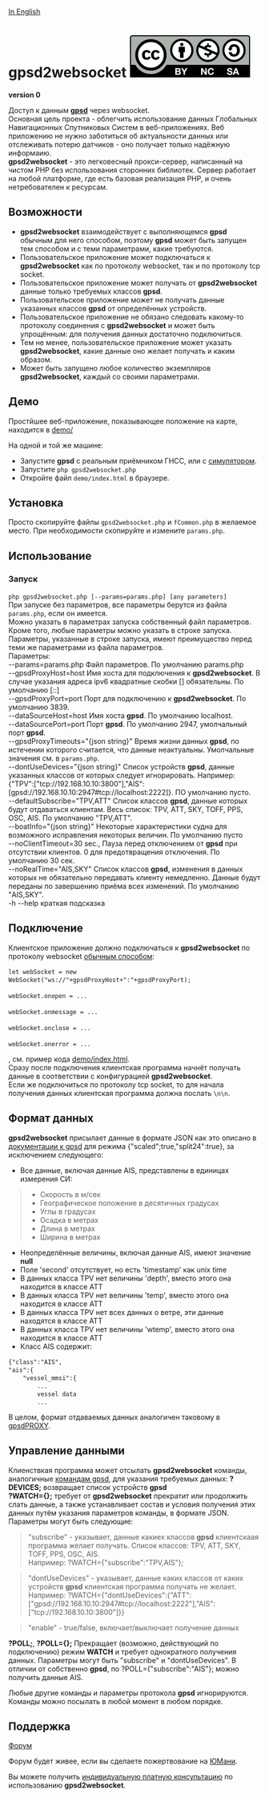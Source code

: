 [In English](README.md)  
# gpsd2websocket  [![License: CC BY-NC-SA 4.0](Cc-by-nc-sa_icon.svg)](https://creativecommons.org/licenses/by-nc-sa/4.0/deed.en)
**version 0**

Доступ к данным **[gpsd](https://gpsd.io/)** через websocket.  
Основная цель проекта - облегчить использование данных Глобальных Навигационных Спутниковых Систем в веб-приложениях. Веб приложению не нужно заботиться об актуальности данных или отслеживать потерю датчиков - оно получает только надёжную информаию.  
**gpsd2websocket** - это легковесный прокси-сервер, написанный на чистом PHP без использования сторонних библиотек. Сервер работает на любой платформе, где есть базовая реализация PHP, и очень нетребователен к ресурсам.

## Возможности
* **gpsd2websocket** взаимодействует с выполняющемся **gpsd** обычным для него способом, поэтому **gpsd** может быть запущен тем способом и с теми параметрами, какие требуются. 
* Пользовательское приложение может подключаться к **gpsd2websocket** как по протоколу websocket, так и по протоколу tcp socket.
* Пользовательское приложение может получать от **gpsd2websocket** данные только требуемых классов **gpsd**.
* Пользовательское приложение может не получать данные указанных классов **gpsd** от определённых устройств.
* Пользовательское приложение не обязано следовать какому-то протоколу соединения с **gpsd2websocket** и может быть упрощённым: для получения данных достаточно подключиться.
* Тем не менее, пользовательское приложение может указать **gpsd2websocket**, какие данные оно желает получать и каким образом.
* Может быть запущено любое количество экземпляров **gpsd2websocket**, каждый со своими параметрами.


## Демо
Простйшее веб-приложение, показывающее положение на карте, находится в [demo/](demo/)

На одной и той же машине:
* Запустите **gpsd** с реальным приёмником ГНСС, или с [симулятором](https://github.com/panaaj/nmeasimulator).
* Запустите `php gpsd2websocket.php`
* Откройте файл `demo/index.html` в браузере.


## Установка
Просто скопируйте файлы `gpsd2websocket.php` и `fCommon.php` в желаемое место. При необходимости скопируйте и измените `params.php`.


## Использование
### Запуск
`php gpsd2websocket.php [--params=params.php] [any parameters]`  
При запуске без параметров, все параметры берутся из файла `params.php`, если он имеется.  
Можно указать в параметрах запуска собственный файл параметров. Кроме того, любые параметры можно указать в строке запуска. Параметры, указанные в строке запуска, имеют преимущество перед теми же параметрами из файла параметров.  
Параметры:  
--params=params.php  Файл параметров. По умолчанию params.php  
--gpsdProxyHost=host  Имя хоста для подключения к **gpsd2websocket**. В случае указания адреса ipv6 квадратные скобки [] обязательны. По умолчанию [::]  
--gpsdProxyPort=port  Порт для подключению к **gpsd2websocket**. По умолчанию 3839.  
--dataSourceHost=host  Имя хоста **gpsd**. По умолчанию localhost.  
--dataSourcePort=port Порт **gpsd**. По умолчанию 2947, умолчальный порт **gpsd**.  
--gpsdProxyTimeouts="{json string}"  Время жизни данных **gpsd**, по истечении которого считается, что данные неактуальны. Умолчальные значения см. в `params.php`.  
--dontUseDevices="{json string}"  Список устройств **gpsd**, данные указанных классов от которых следует игнорировать. Например: {"TPV":["tcp://192.168.10.10:3800"],"AIS":[gpsd://192.168.10.10:2947#tcp://localhost:2222]}. ПО умолчанию пусто.  
--defaultSubscribe="TPV,ATT"  Список классов **gpsd**, данные которых будут отдаваться клиентам. Весь список: TPV, ATT, SKY, TOFF, PPS, OSC, AIS. По умолчанию "TPV,ATT".  
--boatInfo="{json string}"  Некоторые характеристики судна для возможного исправления некоторых величин. По умолчанию пусто  
--noClientTimeout=30  sec., Пауза перед отключением от **gpsd** при отсутствии клиентов. 0 для предотвращения отключения. По умолчанию 30 сек.  
--noRealTime="AIS,SKY"  Список классов **gpsd**, изменения в данных которых не обязательно передавать клиенту немедленно. Данные будут переданы по завершению приёма всех изменений. По умолчанию "AIS,SKY".  
-h --help  краткая подсказка

## Подключение
Клиентское приложение должно подключаться к **gpsd2websocket** по протоколу websocket [обычным способом](https://developer.mozilla.org/en-US/docs/Web/API/WebSockets_API):
```
let webSocket = new WebSocket("ws://"+gpsdProxyHost+":"+gpsdProxyPort);

webSocket.onopen = ...

webSocket.onmessage = ...

webSocket.onclose = ...

webSocket.onerror = ...
```
, см. пример кода [demo/index.html](demo/index.html).  
Сразу после подключения клиентская программа начнёт получать данные в соответствии с конфигурацией **gpsd2websocket**.  
Если же подключиться по протоколу tcp socket, то для начала получения данных клиентская программа должна послать `\n\n`.

## Формат данных
**gpsd2websocket** присылает данные в формате JSON как это описано в [документации к gpsd](https://gpsd.io/gpsd_json.html) для режима {"scaled";true,"split24":true}, за исключением следующего:
* Все данные, включая данные AIS, представлены в единицах измерения СИ:
>* Скорость в м/сек
>* Географическое положение в десятичных градусах
>* Углы в градусах
>* Осадка в метрах
>* Длина в метрах
>* Ширина в метрах
* Неопределённые величины, включая данные AIS, имеют значение __null__
* Поле 'second' отсутствует, но есть 'timestamp' как unix time
* В данных класса TPV нет величины 'depth', вместо этого она находится в классе ATT
* В данных класса TPV нет величины 'temp', вместо этого она находится в классе ATT
* В данных класса TPV нет всех данных о ветре, эти данные находятся в классе ATT
* В данных класса TPV нет величины 'wtemp', вместо этого она находится в классе ATT
* Класс AIS содержит:
```
{"class":"AIS",
"ais":{
	"vessel_mmsi":{
		...
		vessel data
		...
```
В целом, формат отдаваемых данных аналогичен таковому в [gpsdPROXY](https://github.com/VladimirKalachikhin/gpsdPROXY).

## Управление данными
Клиенствкая программа может отсылать **gpsd2websocket** команды, аналогичные [командам gpsd](https://gpsd.io/gpsd_json.html#_core_protocol_commands), для указания требуемых данных:
**?DEVICES;** возвращает список устройств **gpsd**  
**?WATCH={};** требует от **gpsd2websocket** прекратит или продолжить слать данные, а также устанавливает состав и условия получения этих данных путём указания параметров команды, в формате JSON. Параметры могут быть следующие:  

> "subscribe" - указывает, данные какиех классов **gpsd** клиентскаая программа желает получать. Список классов: TPV, ATT, SKY, TOFF, PPS, OSC, AIS.  
> Например: ?WATCH={"subscribe":"TPV,AIS"};  

> "dontUseDevices" - указывает, данные каких классов от каких устройств **gpsd** клиентская программа получать не желает.  
> Например: ?WATCH={"dontUseDevices":{"ATT":["gpsd://192.168.10.10:2947#tcp://localhost:2222"],"AIS":["tcp://192.168.10.10:3800"]}}  

> "enable" - true/false, включает/выключает получение данных  

**?POLL;**, **?POLL={};** Прекращает (возможно, действующий по подключению) режим **WATCH** и требует однократного получения данных. Параметры могут быть "subscribe" и "dontUseDevices". В отличии от собственно **gpsd**, по ?POLL={"subscribe":"AIS"}; можно получить данные AIS.

Любые другие команды и параметры протокола **gpsd** игнорируются. Команды можно посылать в любой момент в любом порядке.



## Поддержка
[Форум](https://github.com/VladimirKalachikhin/Galadriel-map/discussions)

Форум будет живее, если вы сделаете пожертвование на [ЮМани](https://sobe.ru/na/galadrielmap).

Вы можете получить [индивидуальную платную консультацию](https://kwork.ru/training-consulting/20093293/konsultatsii-po-ustanovke-i-ispolzovaniyu-galadrielmap) по использованию **gpsd2websocket**.

